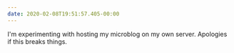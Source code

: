 ```yaml
---
date: 2020-02-08T19:51:57.405-00:00
---
```

I'm experimenting with hosting my microblog on my own server. Apologies if this breaks things.
